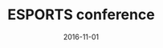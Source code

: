 ---
layout: default
title: "ESPORTS conference"
link: "https://esportconf.ru"
thumbnail: "/images/esportconf.jpg"
date: 2016-11-01
---